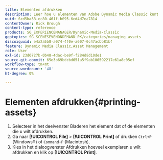 ```yaml
---
title: Elementen afdrukken
description: Leer hoe u elementen van Adobe Dynamic Media Classic kunt afdrukken.
uuid: 6cd5ba38-ec80-461f-b095-6cd4d7ea7814
contentOwner: Rick Brough
content-type: reference
products: SG_EXPERIENCEMANAGER/Dynamic-Media-Classic
geptopics: SG_SCENESEVENONDEMAND_PK/categories/managing_assets
discoiquuid: e4a2a5b8-a074-4f0e-a607-0c47acbb81b4
feature: Dynamic Media Classic,Asset Management
role: User
exl-id: 23d6727b-0b48-4dac-be9f-f284d8d10de1
source-git-commit: 65e3b69bdcbd651a5f9ab100592217e61a8c05ef
workflow-type: tm+mt
source-wordcount: '48'
ht-degree: 0%

---
```


# Elementen afdrukken{#printing-assets}

1. Selecteer in het deelvenster Bladeren het element dat of de elementen die u wilt afdrukken.
1. Ga naar **[!UICONTROL File]** > **[!UICONTROL Print]** of drukken `Ctrl+P` (Windows®) of `Command+P` (Macintosh).
1. Kies in het dialoogvenster Afdrukken hoeveel exemplaren u wilt afdrukken en klik op **[!UICONTROL Print]**.

